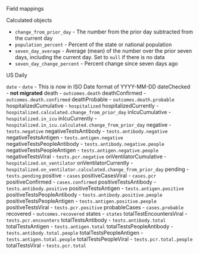 Field mappings

Calculated objects

- `change_from_prior_day` - The number from the prior day subtracted from the current day
- `population_percent` - Percent of the state or national population
- `seven_day_average` - Average (mean) of the number over the prior seven days, including the current day. Set to `null` if there is no data
- `seven_day_change_percent` - Percent change since seven days ago

US Daily

`date` - `date` - This is now in ISO Date format of YYYY-MM-DD
dateChecked - **not migrated**
death - `outcomes.death`
deathConfirmed - `outcomes.death.confirmed`
deathProbable - `outcomes.death.probable`
hospitalizedCumulative - `hospitalized`
hospitalizedCurrently - `hospitalized.calculated.change_from_prior_day`
inIcuCumulative - `hospitalized.in_icu`
inIcuCurrently - `hospitalized.in_icu.calculated.change_from_prior_day`
negative - `tests.negative`
negativeTestsAntibody - `tests.antibody.negative`
negativeTestsAntigen - `tests.antigen.negative`
negativeTestsPeopleAntibody - `tests.antibody.negative.people`
negativeTestsPeopleAntigen - `tests.antigen.negative.people`
negativeTestsViral - `tests.pcr.negative`
onVentilatorCumulative - `hospitalized.on_ventilator`
onVentilatorCurrently - `hospitalized.on_ventilator.calculated.change_from_prior_day`
pending - `tests.pending`
positive - `cases`
positiveCasesViral - `cases.pcr`
positiveConfirmed - `cases.confirmed`
positiveTestsAntibody - `tests.antibody.positive`
positiveTestsAntigen - `tests.antigen.positive`
positiveTestsPeopleAntibody - `tests.antibody.positive.people`
positiveTestsPeopleAntigen - `tests.antigen.positive.people`
positiveTestsViral - `tests.pcr.positive`
probableCases - `cases.probable`
recovered - `outcomes.recovered`
states - `states`
totalTestEncountersViral - `tests.pcr.encounters`
totalTestsAntibody - `tests.antibody.total`
totalTestsAntigen - `tests.antigen.total`
totalTestsPeopleAntibody - `tests.antibody.total.people`
totalTestsPeopleAntigen - `tests.antigen.total.people`
totalTestsPeopleViral - `tests.pcr.total.people`
totalTestsViral - `tests.pcr.total`
